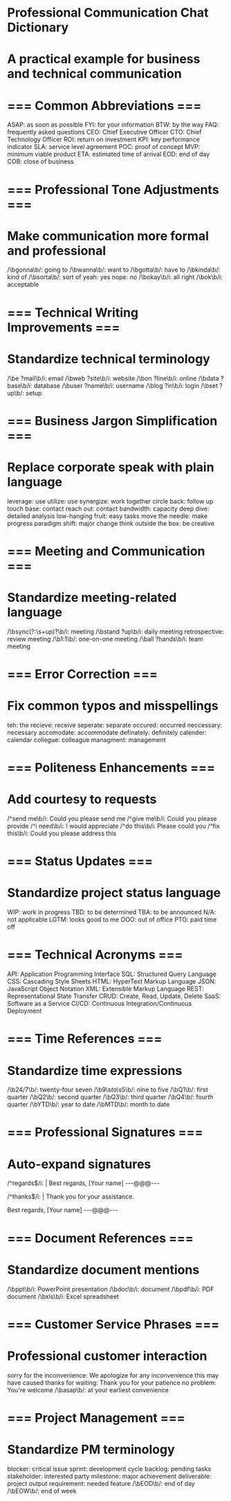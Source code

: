# Professional Communication Chat Dictionary
# A practical example for business and technical communication

# === Common Abbreviations ===
ASAP: as soon as possible
FYI: for your information
BTW: by the way
FAQ: frequently asked questions
CEO: Chief Executive Officer
CTO: Chief Technology Officer
ROI: return on investment
KPI: key performance indicator
SLA: service level agreement
POC: proof of concept
MVP: minimum viable product
ETA: estimated time of arrival
EOD: end of day
COB: close of business

# === Professional Tone Adjustments ===
# Make communication more formal and professional
/\bgonna\b/: going to
/\bwanna\b/: want to
/\bgotta\b/: have to
/\bkinda\b/: kind of
/\bsorta\b/: sort of
yeah: yes
nope: no
/\bokay\b/i: all right
/\bok\b/i: acceptable

# === Technical Writing Improvements ===
# Standardize technical terminology
/\be ?mail\b/i: email
/\bweb ?site\b/i: website
/\bon ?line\b/i: online
/\bdata ?base\b/i: database
/\buser ?name\b/i: username
/\blog ?in\b/i: login
/\bset ?up\b/: setup

# === Business Jargon Simplification ===
# Replace corporate speak with plain language
leverage: use
utilize: use
synergize: work together
circle back: follow up
touch base: contact
reach out: contact
bandwidth: capacity
deep dive: detailed analysis
low-hanging fruit: easy tasks
move the needle: make progress
paradigm shift: major change
think outside the box: be creative

# === Meeting and Communication ===
# Standardize meeting-related language
/\bsync(?:\s+up)?\b/i: meeting
/\bstand ?up\b/i: daily meeting
retrospective: review meeting
/\b1:1\b/: one-on-one meeting
/\ball ?hands\b/i: team meeting

# === Error Correction ===
# Fix common typos and misspellings
teh: the
recieve: receive
seperate: separate
occured: occurred
neccessary: necessary
accomodate: accommodate
definately: definitely
calender: calendar
collegue: colleague
managment: management

# === Politeness Enhancements ===
# Add courtesy to requests
/^send me\b/i: Could you please send me
/^give me\b/i: Could you please provide
/^i need\b/i: I would appreciate
/^do this\b/i: Please could you
/^fix this\b/i: Could you please address this

# === Status Updates ===
# Standardize project status language
WIP: work in progress
TBD: to be determined
TBA: to be announced
N/A: not applicable
LGTM: looks good to me
OOO: out of office
PTO: paid time off

# === Technical Acronyms ===
API: Application Programming Interface
SQL: Structured Query Language
CSS: Cascading Style Sheets
HTML: HyperText Markup Language
JSON: JavaScript Object Notation
XML: Extensible Markup Language
REST: Representational State Transfer
CRUD: Create, Read, Update, Delete
SaaS: Software as a Service
CI/CD: Continuous Integration/Continuous Deployment

# === Time References ===
# Standardize time expressions
/\b24\/7\b/: twenty-four seven
/\b9\s*to\s*5\b/: nine to five
/\bQ1\b/: first quarter
/\bQ2\b/: second quarter
/\bQ3\b/: third quarter
/\bQ4\b/: fourth quarter
/\bYTD\b/: year to date
/\bMTD\b/: month to date

# === Professional Signatures ===
# Auto-expand signatures
/^regards$/i: |
Best regards,
[Your name]
---@@@---

/^thanks$/i: |
Thank you for your assistance.

Best regards,
[Your name]
---@@@---

# === Document References ===
# Standardize document mentions
/\bppt\b/i: PowerPoint presentation
/\bdoc\b/i: document
/\bpdf\b/i: PDF document
/\bxls\b/i: Excel spreadsheet

# === Customer Service Phrases ===
# Professional customer interaction
sorry for the inconvenience: We apologize for any inconvenience this may have caused
thanks for waiting: Thank you for your patience
no problem: You're welcome
/\basap\b/: at your earliest convenience

# === Project Management ===
# Standardize PM terminology
blocker: critical issue
sprint: development cycle
backlog: pending tasks
stakeholder: interested party
milestone: major achievement
deliverable: project output
requirement: needed feature
/\bEOD\b/: end of day
/\bEOW\b/: end of week